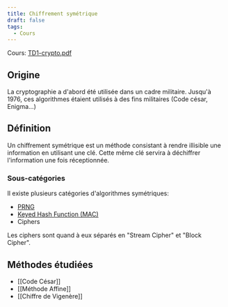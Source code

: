 ```yaml
---
title: Chiffrement symétrique
draft: false
tags:
  - Cours
---
```

Cours: [TD1-crypto.pdf](TD1-crypto.pdf)
## Origine

La cryptographie a d'abord été utilisée dans un cadre militaire. Jusqu'à 1976, ces algorithmes étaient utilisés à des fins militaires (Code césar, Enigma...)

## Définition

Un chiffrement symétrique est un méthode consistant à rendre illisible une information en utilisant une clé. Cette même clé servira à déchiffrer l'information une fois réceptionnée.

### Sous-catégories

Il existe plusieurs catégories d'algorithmes symétriques:
- [PRNG](https://en.wikipedia.org/wiki/Pseudorandom_number_generator)
- [Keyed Hash Function (MAC)](https://fr.wikipedia.org/wiki/HMAC)
- Ciphers

Les ciphers sont quand à eux séparés en "Stream Cipher" et "Block Cipher".
## Méthodes étudiées

- [[Code César]]
- [[Méthode Affine]]
- [[Chiffre de Vigenère]]